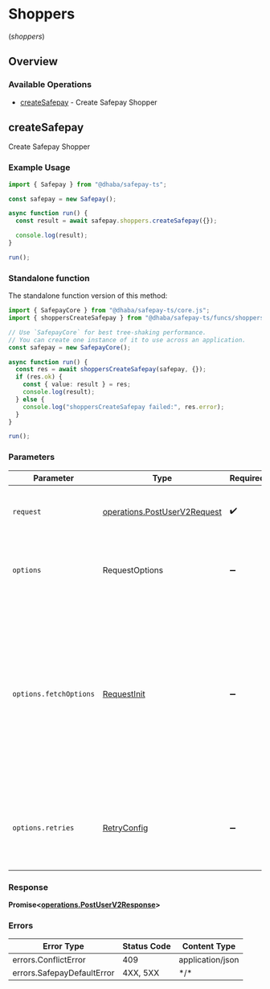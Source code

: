 # Shoppers
(*shoppers*)

## Overview

### Available Operations

* [createSafepay](#createsafepay) - Create Safepay Shopper

## createSafepay

Create Safepay Shopper

### Example Usage

<!-- UsageSnippet language="typescript" operationID="post_/user/v2" method="post" path="/user/v2" -->
```typescript
import { Safepay } from "@dhaba/safepay-ts";

const safepay = new Safepay();

async function run() {
  const result = await safepay.shoppers.createSafepay({});

  console.log(result);
}

run();
```

### Standalone function

The standalone function version of this method:

```typescript
import { SafepayCore } from "@dhaba/safepay-ts/core.js";
import { shoppersCreateSafepay } from "@dhaba/safepay-ts/funcs/shoppersCreateSafepay.js";

// Use `SafepayCore` for best tree-shaking performance.
// You can create one instance of it to use across an application.
const safepay = new SafepayCore();

async function run() {
  const res = await shoppersCreateSafepay(safepay, {});
  if (res.ok) {
    const { value: result } = res;
    console.log(result);
  } else {
    console.log("shoppersCreateSafepay failed:", res.error);
  }
}

run();
```

### Parameters

| Parameter                                                                                                                                                                      | Type                                                                                                                                                                           | Required                                                                                                                                                                       | Description                                                                                                                                                                    |
| ------------------------------------------------------------------------------------------------------------------------------------------------------------------------------ | ------------------------------------------------------------------------------------------------------------------------------------------------------------------------------ | ------------------------------------------------------------------------------------------------------------------------------------------------------------------------------ | ------------------------------------------------------------------------------------------------------------------------------------------------------------------------------ |
| `request`                                                                                                                                                                      | [operations.PostUserV2Request](../../models/operations/postuserv2request.md)                                                                                                   | :heavy_check_mark:                                                                                                                                                             | The request object to use for the request.                                                                                                                                     |
| `options`                                                                                                                                                                      | RequestOptions                                                                                                                                                                 | :heavy_minus_sign:                                                                                                                                                             | Used to set various options for making HTTP requests.                                                                                                                          |
| `options.fetchOptions`                                                                                                                                                         | [RequestInit](https://developer.mozilla.org/en-US/docs/Web/API/Request/Request#options)                                                                                        | :heavy_minus_sign:                                                                                                                                                             | Options that are passed to the underlying HTTP request. This can be used to inject extra headers for examples. All `Request` options, except `method` and `body`, are allowed. |
| `options.retries`                                                                                                                                                              | [RetryConfig](../../lib/utils/retryconfig.md)                                                                                                                                  | :heavy_minus_sign:                                                                                                                                                             | Enables retrying HTTP requests under certain failure conditions.                                                                                                               |

### Response

**Promise\<[operations.PostUserV2Response](../../models/operations/postuserv2response.md)\>**

### Errors

| Error Type                 | Status Code                | Content Type               |
| -------------------------- | -------------------------- | -------------------------- |
| errors.ConflictError       | 409                        | application/json           |
| errors.SafepayDefaultError | 4XX, 5XX                   | \*/\*                      |